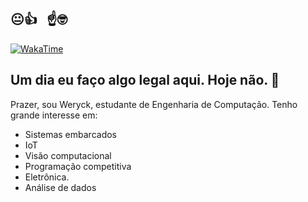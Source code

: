 ##  😐👍 &nbsp; ☝️🤓
[![WakaTime](https://github-readme-stats.vercel.app/api/wakatime?username=@8d564266-da0e-4784-8d12-2a6c5262b3d2&layout=compact&theme=dark)](https://wakatime.com/@@8d564266-da0e-4784-8d12-2a6c5262b3d2)


## Um dia eu faço algo legal aqui. Hoje não. 🤖 

Prazer, sou Weryck, estudante de Engenharia de Computação. Tenho grande interesse em:
- Sistemas embarcados
- IoT
- Visão computacional
- Programação competitiva
- Eletrônica.
- Análise de dados
